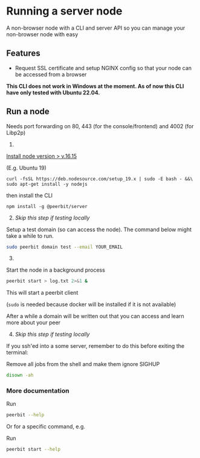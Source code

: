# Running a server node 
A non-browser node with a CLI and server API so you can manage your non-browser node with easy

## Features
- Request SSL certificate and setup NGINX config so that your node can be accessed from a browser

**This CLI does not work in Windows at the moment. As of now this CLI have only tested with Ubuntu 22.04.**

## Run a node 
Needs port forwarding on 80, 443 (for the console/frontend) and 4002 (for Libp2p)

1. 
[Install node version > v.16.15](https://nodejs.org/en/download/package-manager/#debian-and-ubuntu-based-linux-distributions)

(E.g. Ubuntu  19)  
```
curl -fsSL https://deb.nodesource.com/setup_19.x | sudo -E bash - &&\
sudo apt-get install -y nodejs
```


then install the CLI
```
npm install -g @peerbit/server
```

2. *Skip this step if testing locally*

Setup a test domain (so can access the node). The command below might take a while to run.

```sh
sudo peerbit domain test --email YOUR_EMAIL 
```


3. 
Start the node in a background process
```sh
peerbit start > log.txt 2>&1 &
```

This will start a peerbit client



(``sudo`` is needed because docker will be installed if it is not available)

After a while a domain will be written out that you can access and learn more about your peer

 
4. *Skip this step if testing locally*

If you ssh'ed into a some server, remember to do this before exiting the terminal:

Remove all jobs from the shell and make them ignore SIGHUP

```sh
disown -ah
```



### More documentation

Run
```sh
peerbit --help
```

Or for a specific command, e.g. 

Run
```sh
peerbit start --help
```
